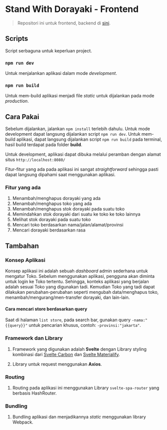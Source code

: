 # Stand With Dorayaki - Frontend

> Repositori ini untuk frontend, backend di [sini](https://github.com/raf555/standwithdorayaki-backend).

## Scripts

Script serbaguna untuk keperluan project.

### `npm run dev`

Untuk menjalankan aplikasi dalam mode *development*.

### `npm run build`

Untuk mem-build aplikasi menjadi file *static* untuk dijalankan pada mode *production*.

## Cara Pakai

Sebelum dijalankan, jalankan `npm install` terlebih dahulu. Untuk mode development dapat langsung dijalankan script `npm run dev`. Untuk mem-build aplikasi, dapat langsung dijalankan script `npm run build` pada terminal, hasil build terdapat pada folder **build**.

Untuk development, aplikasi dapat dibuka melalui peramban dengan alamat situs `http://localhost:8080/`

Fitur-fitur yang ada pada aplikasi ini sangat *straightforward* sehingga pasti dapat langsung dipahami saat menggunakan aplikasi.

### Fitur yang ada

1. Menambah/menghapus dorayaki yang ada
2. Menambah/menghapus toko yang ada
3. Menambah/menghapus stok dorayaki pada suatu toko
4. Memindahkan stok dorayaki dari suatu ke toko ke toko lainnya
5. Melihat stok dorayaki pada suatu toko
6. Mencari toko berdasarkan nama/jalan/alamat/provinsi
7. Mencari dorayaki berdasarkan rasa

## Tambahan

### Konsep Aplikasi

Konsep aplikasi ini adalah sebuah *dashboard* admin sederhana untuk mengatur Toko. Sebelum menggunakan aplikasi, pengguna akan diminta untuk login ke Toko tertentu. Sehingga, konteks aplikasi yang berjalan adalah sesuai Toko yang digunakan tadi. Kemudian Toko yang tadi dapat dilakukan perubahan-perubahan seperti mengubah data/menghapus toko, menambah/mengurang/men-transfer dorayaki, dan lain-lain.

#### Cara mencari store berdasarkan query

Saat di halaman `list store`, pada search bar, gunakan query `-nama:"{{query}}"` untuk pencarian khusus, contoh: `-provinsi:"jakarta"`.

### Framework dan Library

1. Framework yang digunakan adalah **Svelte** dengan Library styling kombinasi dari [Svelte Carbon](https://carbon-svelte.vercel.app/) dan [Svelte Materialify](https://svelte-materialify.vercel.app/).

2. Library untuk request menggunakan **Axios**.

### Routing

1. Routing pada aplikasi ini menggunakan Library `svelte-spa-router` yang berbasis HashRouter.

### Bundling

1. Bundling aplikasi dan menjadikannya *static* menggunakan library Webpack.
